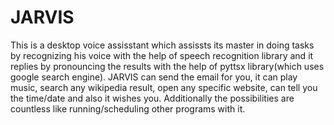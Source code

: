 # JARVIS
This is a desktop voice assisstant which assissts its master in doing tasks by recognizing his voice with the help of speech recognition library and it replies by pronouncing the results with the help of pyttsx library(which uses google search engine). JARVIS can send the email for you, it can play music, search any wikipedia result, open any specific website, can tell you the time/date and also it wishes you. Additionally the possibilities are countless like running/scheduling other programs with it.
